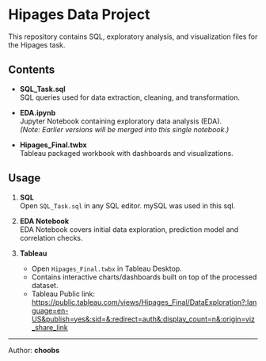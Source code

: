 # Hipages Data Project

This repository contains SQL, exploratory analysis, and visualization files for the Hipages task.

## Contents

- **SQL_Task.sql**  
  SQL queries used for data extraction, cleaning, and transformation.

- **EDA.ipynb**  
  Jupyter Notebook containing exploratory data analysis (EDA).  
  *(Note: Earlier versions will be merged into this single notebook.)*

- **Hipages_Final.twbx**  
  Tableau packaged workbook with dashboards and visualizations.

## Usage

1. **SQL**  
   Open `SQL_Task.sql` in any SQL editor. mySQL was used in this sql.

2. **EDA Notebook**  
    EDA Notebook covers initial data exploration, prediction model and correlation checks.

3. **Tableau**  
   - Open `Hipages_Final.twbx` in Tableau Desktop.  
   - Contains interactive charts/dashboards built on top of the processed dataset.
   - Tableau Public link: https://public.tableau.com/views/Hipages_Final/DataExploration?:language=en-US&publish=yes&:sid=&:redirect=auth&:display_count=n&:origin=viz_share_link

---

Author: **choobs**  
